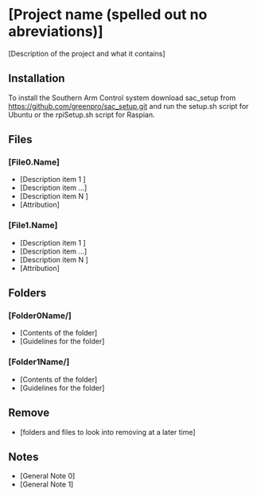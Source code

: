 # [Project name (spelled out no abreviations)]

[Description of the project and what it contains]

## Installation

To install the Southern Arm Control system download sac_setup from https://github.com/greenpro/sac_setup.git and run the setup.sh script for Ubuntu or the rpiSetup.sh script for Raspian.

## Files
### [File0.Name]
* [Description item 1  ]
* [Description item ...]
* [Description item N  ]
* [Attribution]

### [File1.Name]
* [Description item 1  ]
* [Description item ...]
* [Description item N  ]
* [Attribution]

## Folders
### [Folder0Name/]
* [Contents of the folder]
* [Guidelines for the folder]

### [Folder1Name/]
* [Contents of the folder]
* [Guidelines for the folder]

## Remove
* [folders and files to look into removing at a later time]

## Notes
* [General Note 0]
* [General Note 1]
